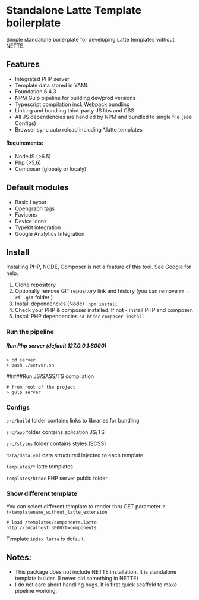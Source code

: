 # Standalone Latte Template boilerplate

Simple standalone boilerplate for developing Latte templates without NETTE. 

## Features

- Integrated PHP server
- Template data stored in YAML
- Foundation 6.4.3
- NPM Gulp pipeline for building dev/prod versions
- Typescript compilation incl. Webpack bundling
- Linking and bundling third-party JS libs and CSS
- All JS dependencies are handled by NPM and bundled to single file (see Configs)
- Browser sync auto reload including *.latte templates

#### Requirements:
- NodeJS (>6.5)
- Php (>5.6)
- Composer (globaly or localy)


## Default modules
- Basic Layout
- Opengraph tags
- Favicons
- Device Icons
- Typekit integration
- Google Analytics Integration

## Install
Installing PHP, NODE, Composer is not a feature of this tool. See Google for help.

1) Clone repository 
2) Optionally remove GIT repository link and history (you can remove ```rm -rf .git``` folder )
3) Install dependencies (Node)
``` npm install```
4) Check your PHP & composer installed. If not - install PHP and composer.
5) Install PHP dependencies ```cd htdoc``` ```composer install```


### Run the pipeline 

##### Run Php server (default 127.0.0.1:8000)
```
> cd server
> bash ./server.sh
```

#####Run JS/SASS/TS compilation

```
# from root of the project
> gulp server
```

### Configs

```src/build``` folder contains links to libraries for bundling

```src/app``` folder contains aplication JS/TS

```src/styles``` folder contains styles (SCSS)

```data/data.yml``` data structured injected to each template

```templates/*``` latte templates

```templates/htdoc``` PHP server public folder


### Show different template

You can select different template to render thru GET parameter ```?t=templatename_without_latte_extension```

```
# load /templates/components.latte
http://localhost:3000?t=components
```

Template ```index.latte``` is default.

## Notes:
- This package does not include NETTE installation. It is standalone template builder. (I never did something in NETTE)
- I do not care about handling bugs. It is first quick scaffold to make pipeline working.

